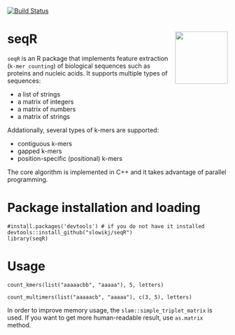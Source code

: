 [![Build Status](https://travis-ci.com/slowikj/seqR.svg?branch=master)](https://travis-ci.com/slowikj/seqR)
# seqR <img src = "man/images/logo.png" align = "right" width="120"/>

`seqR` is an R package that implements feature extraction (`k-mer counting`) of biological sequences such as proteins and nucleic acids.
It supports multiple types of sequences:
* a list of strings
* a matrix of integers
* a matrix of numbers
* a matrix of strings

Addationally, several types of k-mers are supported:
* contiguous k-mers
* gapped k-mers
* position-specific (positional) k-mers

The core algorithm is implemented in C++ and it takes advantage of parallel programming.

# Package installation and loading

```{r setup, eval=FALSE}
#install.packages('devtools') # if you do not have it installed
devtools::install_github("slowikj/seqR")
library(seqR)
```

# Usage

```{r, eval=FALSE}
count_kmers(list("aaaaacbb", "aaaaa"), 5, letters)

count_multimers(list("aaaaacb", "aaaaa"), c(3, 5), letters)
```

In order to improve memory usage, the `slam::simple_triplet_matrix` is used.
If you want to get more human-readable result, use `as.matrix` method.
